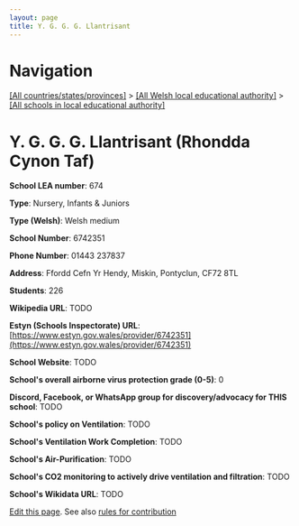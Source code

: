 ```yaml
---
layout: page
title: Y. G. G. G. Llantrisant
---
```

# Navigation

[[All countries/states/provinces]](../../..) > [[All Welsh local educational authority]](../..) > [[All schools in local educational authority]](..)

# Y. G. G. G. Llantrisant (Rhondda Cynon Taf)

**School LEA number**: 674

**Type**: Nursery, Infants & Juniors

**Type (Welsh)**: Welsh medium

**School Number**: 6742351

**Phone Number**: 01443 237837

**Address**: Ffordd Cefn Yr Hendy, Miskin, Pontyclun, CF72 8TL

**Students**: 226

**Wikipedia URL**: TODO

**Estyn (Schools Inspectorate) URL**: [https://www.estyn.gov.wales/provider/6742351](https://www.estyn.gov.wales/provider/6742351)

**School Website**: TODO

**School's overall airborne virus protection grade (0-5)**: 0

**Discord, Facebook, or WhatsApp group for discovery/advocacy for THIS school**: TODO

**School's policy on Ventilation**: TODO

**School's Ventilation Work Completion**: TODO

**School's Air-Purification**: TODO

**School's CO2 monitoring to actively drive ventilation and filtration**: TODO

**School's Wikidata URL**: TODO




[Edit this page](https://github.com/ventilate-schools/Wales/edit/prif/./Rhondda_Cynon_Taf/Y._G._G._G._Llantrisant.md). See also [rules for contribution](../../../contribution-rules/)